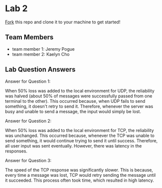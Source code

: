 # Lab 2
[Fork](https://docs.github.com/en/get-started/quickstart/fork-a-repo) this repo and clone it to your machine to get started!

## Team Members
- team member 1: Jeremy Pogue
- team member 2: Kaelyn Cho

## Lab Question Answers

Answer for Question 1: 

When 50% loss was added to the local environment for UDP, the reliability was halved (about 50% of messages were successfully passed from one terminal to the other). This occurred because, when UDP fails to send something, it doesn't retry to send it. Therefore, whenever the server was busy and unable to send a message, the input would simply be lost. 

Answer for Question 2:

When 50% loss was added to the local environment for TCP, the reliability was unchanged. This occurred because, whenever the TCP was unable to send something, it would continue trying to send it until success. Therefore, all user input was sent eventually. However, there was latency in the responses.

Answer for Question 3:

The speed of the TCP response was significantly slower. This is because, every time a message was lost, TCP would retry sending the message until it succeeded. This process often took time, which resulted in high latency. 
